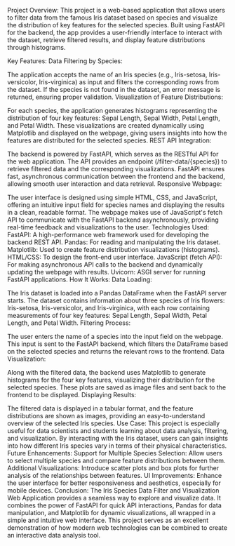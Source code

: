 Project Overview:
This project is a web-based application that allows users to filter data from the famous Iris dataset based on species and visualize the distribution of key features for the selected species. Built using FastAPI for the backend, the app provides a user-friendly interface to interact with the dataset, retrieve filtered results, and display feature distributions through histograms.

Key Features:
Data Filtering by Species:

The application accepts the name of an Iris species (e.g., Iris-setosa, Iris-versicolor, Iris-virginica) as input and filters the corresponding rows from the dataset.
If the species is not found in the dataset, an error message is returned, ensuring proper validation.
Visualization of Feature Distributions:

For each species, the application generates histograms representing the distribution of four key features: Sepal Length, Sepal Width, Petal Length, and Petal Width.
These visualizations are created dynamically using Matplotlib and displayed on the webpage, giving users insights into how the features are distributed for the selected species.
REST API Integration:

The backend is powered by FastAPI, which serves as the RESTful API for the web application. The API provides an endpoint (/filter-data/{species}) to retrieve filtered data and the corresponding visualizations.
FastAPI ensures fast, asynchronous communication between the frontend and the backend, allowing smooth user interaction and data retrieval.
Responsive Webpage:

The user interface is designed using simple HTML, CSS, and JavaScript, offering an intuitive input field for species names and displaying the results in a clean, readable format.
The webpage makes use of JavaScript's fetch API to communicate with the FastAPI backend asynchronously, providing real-time feedback and visualizations to the user.
Technologies Used:
FastAPI: A high-performance web framework used for developing the backend REST API.
Pandas: For reading and manipulating the Iris dataset.
Matplotlib: Used to create feature distribution visualizations (histograms).
HTML/CSS: To design the front-end user interface.
JavaScript (fetch API): For making asynchronous API calls to the backend and dynamically updating the webpage with results.
Uvicorn: ASGI server for running FastAPI applications.
How It Works:
Data Loading:

The Iris dataset is loaded into a Pandas DataFrame when the FastAPI server starts. The dataset contains information about three species of Iris flowers: Iris-setosa, Iris-versicolor, and Iris-virginica, with each row containing measurements of four key features: Sepal Length, Sepal Width, Petal Length, and Petal Width.
Filtering Process:

The user enters the name of a species into the input field on the webpage. This input is sent to the FastAPI backend, which filters the DataFrame based on the selected species and returns the relevant rows to the frontend.
Data Visualization:

Along with the filtered data, the backend uses Matplotlib to generate histograms for the four key features, visualizing their distribution for the selected species. These plots are saved as image files and sent back to the frontend to be displayed.
Displaying Results:

The filtered data is displayed in a tabular format, and the feature distributions are shown as images, providing an easy-to-understand overview of the selected Iris species.
Use Case:
This project is especially useful for data scientists and students learning about data analysis, filtering, and visualization. By interacting with the Iris dataset, users can gain insights into how different Iris species vary in terms of their physical characteristics.
Future Enhancements:
Support for Multiple Species Selection: Allow users to select multiple species and compare feature distributions between them.
Additional Visualizations: Introduce scatter plots and box plots for further analysis of the relationships between features.
UI Improvements: Enhance the user interface for better responsiveness and aesthetics, especially for mobile devices.
Conclusion:
The Iris Species Data Filter and Visualization Web Application provides a seamless way to explore and visualize data. It combines the power of FastAPI for quick API interactions, Pandas for data manipulation, and Matplotlib for dynamic visualizations, all wrapped in a simple and intuitive web interface. This project serves as an excellent demonstration of how modern web technologies can be combined to create an interactive data analysis tool.
